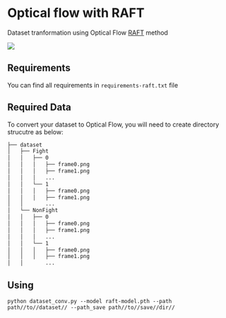 # Optical flow with RAFT
Dataset tranformation using Optical Flow [RAFT](https://github.com/princeton-vl/RAFT) method

![](https://i.imgur.com/IMlqSU9.png)
## Requirements
You can find all requirements in `requirements-raft.txt` file

## Required Data
To convert your dataset to Optical Flow, you will need to create directory strucutre as below:

```bash
├── dataset
│   ├── Fight
│   │   ├── 0
│   │   │   ├── frame0.png
│   │   │   ├── frame1.png
│   │   │   ... 
│   │   └── 1
│   │   │   ├── frame0.png
│   │   │   ├── frame1.png
│   │       ... 
│   └── NonFight
│   │   ├── 0
│   │   │   ├── frame0.png
│   │   │   ├── frame1.png
│   │   │   ... 
│   │   └── 1
│   │   │   ├── frame0.png
│   │   │   ├── frame1.png
│   │       ... 
```

## Using
```
python dataset_conv.py --model raft-model.pth --path path//to//dataset// --path_save path//to//save//dir//
```